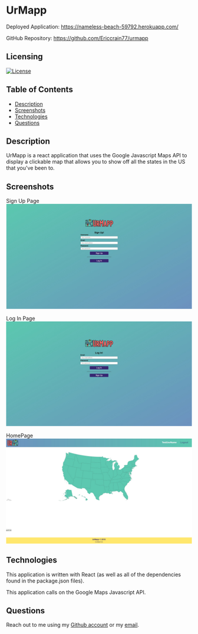# UrMapp

Deployed Application: https://nameless-beach-59792.herokuapp.com/

GitHub Repository: https://github.com/Ericcrain77/urmapp

## Licensing
[![License](https://img.shields.io/github/license/ericcrain77/book-search-engine?color=blueviolet)](https://choosealicense.com/licenses/unlicense/#)

## Table of Contents
* [Description](#description)
* [Screenshots](#screenshots)
* [Technologies](#technologies)
* [Questions](#questions)

## Description
UrMapp is a react application that uses the Google Javascript Maps API to display a clickable map that allows you to show off all the states in the US that you've been to.

## Screenshots
Sign Up Page
![Sign-Up-Page](assets/images/Signup-page.jpg)

Log In Page
![Log-In-Page](assets/images/Login-page.jpg)

HomePage
![HomePage](assets/images/HomePage.jpg)

## Technologies

This application is written with React (as well as all of the dependencies found in the package.json files).

This application calls on the Google Maps Javascript API.

## Questions
Reach out to me using my [Github account](https://github.com/Ericcrain77) or my [email](ericcrain77@gmail.com).
